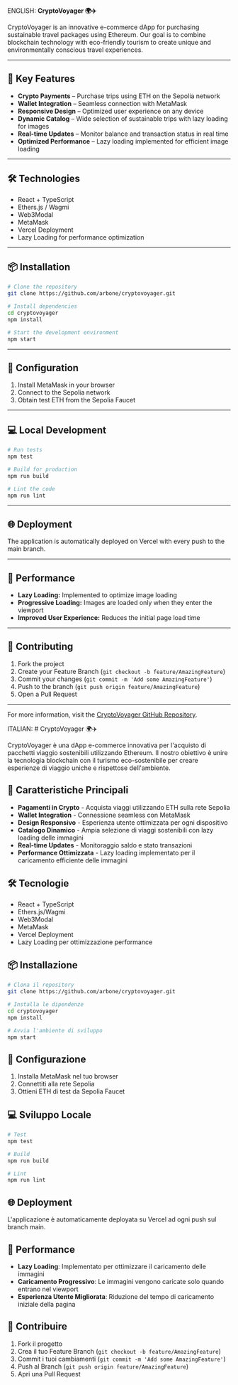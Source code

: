 ENGLISH: **CryptoVoyager 🌍✈️**

CryptoVoyager is an innovative e-commerce dApp for purchasing sustainable travel packages using Ethereum. Our goal is to combine blockchain technology with eco-friendly tourism to create unique and environmentally conscious travel experiences.

---

## 🚀 Key Features

- **Crypto Payments** – Purchase trips using ETH on the Sepolia network
- **Wallet Integration** – Seamless connection with MetaMask
- **Responsive Design** – Optimized user experience on any device
- **Dynamic Catalog** – Wide selection of sustainable trips with lazy loading for images
- **Real-time Updates** – Monitor balance and transaction status in real time
- **Optimized Performance** – Lazy loading implemented for efficient image loading

---

## 🛠 Technologies

- React + TypeScript
- Ethers.js / Wagmi
- Web3Modal
- MetaMask
- Vercel Deployment
- Lazy Loading for performance optimization

---

## 📦 Installation

```sh
# Clone the repository
git clone https://github.com/arbone/cryptovoyager.git

# Install dependencies
cd cryptovoyager
npm install

# Start the development environment
npm start
```

---

## 🔧 Configuration

1. Install MetaMask in your browser
2. Connect to the Sepolia network
3. Obtain test ETH from the Sepolia Faucet

---

## 💻 Local Development

```sh
# Run tests
npm test

# Build for production
npm run build

# Lint the code
npm run lint
```

---

## 🌐 Deployment

The application is automatically deployed on Vercel with every push to the main branch.

---

## 🚀 Performance

- **Lazy Loading:** Implemented to optimize image loading
- **Progressive Loading:** Images are loaded only when they enter the viewport
- **Improved User Experience:** Reduces the initial page load time

---

## 🤝 Contributing

1. Fork the project
2. Create your Feature Branch (`git checkout -b feature/AmazingFeature`)
3. Commit your changes (`git commit -m 'Add some AmazingFeature'`)
4. Push to the branch (`git push origin feature/AmazingFeature`)
5. Open a Pull Request

---

For more information, visit the [CryptoVoyager GitHub Repository](https://github.com/arbone/cryptovoyager.git). 


ITALIAN: # CryptoVoyager 🌍✈️

CryptoVoyager è una dApp e-commerce innovativa per l'acquisto di pacchetti viaggio sostenibili utilizzando Ethereum. Il nostro obiettivo è unire la tecnologia blockchain con il turismo eco-sostenibile per creare esperienze di viaggio uniche e rispettose dell'ambiente.

## 🚀 Caratteristiche Principali

- **Pagamenti in Crypto** - Acquista viaggi utilizzando ETH sulla rete Sepolia
- **Wallet Integration** - Connessione seamless con MetaMask
- **Design Responsivo** - Esperienza utente ottimizzata per ogni dispositivo
- **Catalogo Dinamico** - Ampia selezione di viaggi sostenibili con lazy loading delle immagini
- **Real-time Updates** - Monitoraggio saldo e stato transazioni
- **Performance Ottimizzata** - Lazy loading implementato per il caricamento efficiente delle immagini

## 🛠 Tecnologie

- React + TypeScript
- Ethers.js/Wagmi
- Web3Modal
- MetaMask
- Vercel Deployment
- Lazy Loading per ottimizzazione performance

## 📦 Installazione

```bash
# Clona il repository
git clone https://github.com/arbone/cryptovoyager.git

# Installa le dipendenze
cd cryptovoyager
npm install

# Avvia l'ambiente di sviluppo
npm start
```

## 🔧 Configurazione

1. Installa MetaMask nel tuo browser
2. Connettiti alla rete Sepolia
3. Ottieni ETH di test da Sepolia Faucet

## 💻 Sviluppo Locale

```bash
# Test
npm test

# Build
npm run build

# Lint
npm run lint
```

## 🌐 Deployment

L'applicazione è automaticamente deployata su Vercel ad ogni push sul branch main.

## 🚀 Performance

- **Lazy Loading**: Implementato per ottimizzare il caricamento delle immagini
- **Caricamento Progressivo**: Le immagini vengono caricate solo quando entrano nel viewport
- **Esperienza Utente Migliorata**: Riduzione del tempo di caricamento iniziale della pagina

## 🤝 Contribuire

1. Fork il progetto
2. Crea il tuo Feature Branch (`git checkout -b feature/AmazingFeature`)
3. Commit i tuoi cambiamenti (`git commit -m 'Add some AmazingFeature'`)
4. Push al Branch (`git push origin feature/AmazingFeature`)
5. Apri una Pull Request
